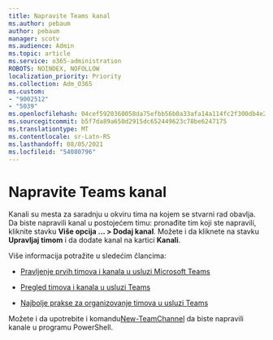 ```yaml
---
title: Napravite Teams kanal
ms.author: pebaum
author: pebaum
manager: scotv
ms.audience: Admin
ms.topic: article
ms.service: o365-administration
ROBOTS: NOINDEX, NOFOLLOW
localization_priority: Priority
ms.collection: Adm_O365
ms.custom:
- "9002512"
- "5039"
ms.openlocfilehash: 04cef5920360058da75efbb56b0a33afa14a114fc2f300db4e26cdd8eef1aee2
ms.sourcegitcommit: b5f7da89a650d2915dc652449623c78be6247175
ms.translationtype: MT
ms.contentlocale: sr-Latn-RS
ms.lasthandoff: 08/05/2021
ms.locfileid: "54080796"
---
```

# <a name="create-a-teams-channel"></a>Napravite Teams kanal

Kanali su mesta za saradnju u okviru tima na kojem se stvarni rad obavlja. Da biste napravili kanal u postojećem timu: pronađite tim koji ste napravili, kliknite stavku **Više opcija ... > Dodaj kanal**. Možete i da kliknete na stavku **Upravljaj timom** i da dodate kanal na kartici **Kanali**.

Više informacija potražite u sledećim člancima:

- [Pravljenje prvih timova i kanala u usluzi Microsoft Teams](https://docs.microsoft.com/MicrosoftTeams/get-started-with-teams-create-your-first-teams-and-channels)

- [Pregled timova i kanala u usluzi Teams](https://docs.microsoft.com/microsoftteams/teams-channels-overview)

- [Najbolje prakse za organizovanje timova u usluzi Teams](https://docs.microsoft.com/MicrosoftTeams/best-practices-organizing)

Možete i da upotrebite i komandu[New-TeamChannel](https://docs.microsoft.com/powershell/module/teams/new-teamchannel?view=teams-ps) da biste napravili kanale u programu PowerShell. 
